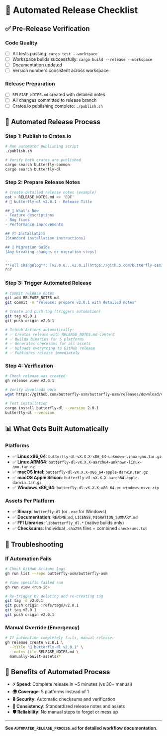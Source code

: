 # 🤖 Automated Release Checklist

## ✅ Pre-Release Verification

### Code Quality
- [ ] All tests passing: `cargo test --workspace`
- [ ] Workspace builds successfully: `cargo build --release --workspace`
- [ ] Documentation updated
- [ ] Version numbers consistent across workspace

### Release Preparation
- [ ] `RELEASE_NOTES.md` created with detailed notes
- [ ] All changes committed to release branch
- [ ] Crates.io publishing complete: `./publish.sh`

## 🚀 Automated Release Process

### Step 1: Publish to Crates.io
```bash
# Run automated publishing script
./publish.sh

# Verify both crates are published
cargo search butterfly-common
cargo search butterfly-dl
```

### Step 2: Prepare Release Notes
```bash
# Create detailed release notes (example)
cat > RELEASE_NOTES.md << 'EOF'
# 🚀 butterfly-dl v2.0.1 - Release Title

## 🌟 What's New
- Feature descriptions
- Bug fixes
- Performance improvements

## 📦 Installation
[Standard installation instructions]

## 🔄 Migration Guide
[Any breaking changes or migration steps]

---
**Full Changelog**: [v2.0.0...v2.0.1](https://github.com/butterfly-osm/butterfly-osm/compare/v2.0.0...v2.0.1)
EOF
```

### Step 3: Trigger Automated Release
```bash
# Commit release notes
git add RELEASE_NOTES.md
git commit -m "release: prepare v2.0.1 with detailed notes"

# Create and push tag (triggers automation)
git tag v2.0.1
git push origin v2.0.1

# GitHub Actions automatically:
# ✅ Creates release with RELEASE_NOTES.md content  
# ✅ Builds binaries for 5 platforms
# ✅ Generates checksums for all assets
# ✅ Uploads everything to GitHub release
# ✅ Publishes release immediately
```

### Step 4: Verification
```bash
# Check release was created
gh release view v2.0.1

# Verify downloads work
wget https://github.com/butterfly-osm/butterfly-osm/releases/download/v2.0.1/butterfly-dl-v2.0.1-x86_64-unknown-linux-gnu.tar.gz

# Test installation
cargo install butterfly-dl --version 2.0.1
butterfly-dl --version
```

## 📊 What Gets Built Automatically

### Platforms
- ✅ **Linux x86_64**: `butterfly-dl-vX.X.X-x86_64-unknown-linux-gnu.tar.gz`
- ✅ **Linux ARM64**: `butterfly-dl-vX.X.X-aarch64-unknown-linux-gnu.tar.gz`
- ✅ **macOS Intel**: `butterfly-dl-vX.X.X-x86_64-apple-darwin.tar.gz`
- ✅ **macOS Apple Silicon**: `butterfly-dl-vX.X.X-aarch64-apple-darwin.tar.gz`
- ✅ **Windows x86_64**: `butterfly-dl-vX.X.X-x86_64-pc-windows-msvc.zip`

### Assets Per Platform
- ✅ **Binary**: `butterfly-dl` (or `.exe` for Windows)
- ✅ **Documentation**: `README.md`, `LICENSE`, `MIGRATION_SUMMARY.md`
- ✅ **FFI Libraries**: `libbutterfly_dl.*` (native builds only)
- ✅ **Checksums**: Individual `.sha256` files + combined `checksums.txt`

## 🚨 Troubleshooting

### If Automation Fails
```bash
# Check GitHub Actions logs
gh run list --repo butterfly-osm/butterfly-osm

# View specific failed run
gh run view <run-id>

# Re-trigger by deleting and re-creating tag
git tag -d v2.0.1
git push origin :refs/tags/v2.0.1
git tag v2.0.1
git push origin v2.0.1
```

### Manual Override (Emergency)
```bash
# If automation completely fails, manual release:
gh release create v2.0.1 \
  --title "🚀 butterfly-dl v2.0.1" \
  --notes-file RELEASE_NOTES.md \
  manually-built-assets/*
```

## 🎯 Benefits of Automated Process

- **⚡ Speed**: Complete release in ~5 minutes (vs 30+ manual)
- **🌍 Coverage**: 5 platforms instead of 1  
- **🔒 Security**: Automatic checksums and verification
- **📝 Consistency**: Standardized release notes and assets
- **🛡️ Reliability**: No manual steps to forget or mess up

---

**See `AUTOMATED_RELEASE_PROCESS.md` for detailed workflow documentation.**